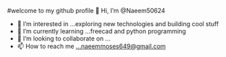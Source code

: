 #welcome to my github profile 👋 Hi, I’m @Naeem50624
- 👀 I’m interested in ...exploring new technologies and building cool stuff
- 🌱 I’m currently learning ...freecad and python programming
- 💞️ I’m looking to collaborate on ...
- 📫 How to reach me ...naeemmoses649@gmail.com

<!---
Naeem50624/Naeem50624 is a ✨ special ✨ repository because its `README.md` (this file) appears on your GitHub profile.
You can click the Preview link to take a look at your changes.
--->
